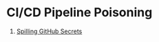 # CI/CD Pipeline Poisoning

1. [Spilling GitHub Secrets]




[Spilling GitHub Secrets]: https://github.com/theaqueen21/CI-CD-Pipeline-Poisoning/tree/main/Spilling%20GitHub%20Secrets
